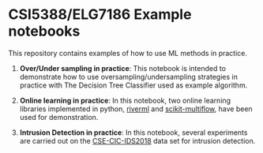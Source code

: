 # CSI5388/ELG7186 Example notebooks

This repository contains examples of how to use ML methods in practice.

1. **Over/Under sampling in practice**: This notebook is intended to demonstrate how to use oversampling/undersampling strategies in practice with The Decision Tree Classifier used as example algorithm.

2. **Online learning in practice**: In this notebook, two online learning libraries implemented in python, [riverml](https://riverml.xyz/dev/) and [scikit-multiflow](https://scikit-multiflow.github.io), have been used for demonstration.

3. **Intrusion Detection in practice**: In this notebook, several experiments are carried out on the [CSE-CIC-IDS2018](https://www.unb.ca/cic/datasets/ids-2018.html) data set for intrusion detection.
